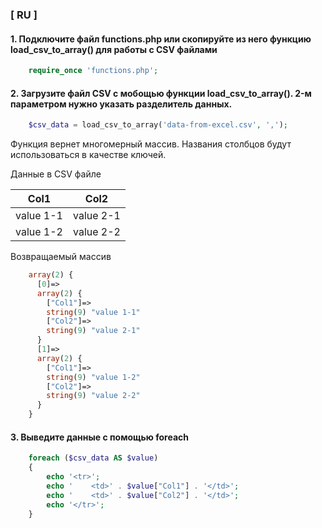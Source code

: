 ### [ RU ]

#### 1. Подключите файл **functions.php** или скопируйте из него функцию **load_csv_to_array()** для работы с CSV файлами
```php
    require_once 'functions.php';
```

#### 2. Загрузите файл CSV с мобощью функции **load_csv_to_array()**. 2-м параметром нужно указать разделитель данных.
```php
    $csv_data = load_csv_to_array('data-from-excel.csv', ',');
```

Функция вернет многомерный массив. Названия столбцов будут использоваться в качестве ключей.

Данные в CSV файле

| Col1          | Col2          |
| ------------- |:-------------:|
| value 1-1     | value 2-1     |
| value 1-2     | value 2-2     |


Возвращаемый массив
```php
    array(2) {
      [0]=>
      array(2) {
        ["Col1"]=>
        string(9) "value 1-1"
        ["Col2"]=>
        string(9) "value 2-1"
      }
      [1]=>
      array(2) {
        ["Col1"]=>
        string(9) "value 1-2"
        ["Col2"]=>
        string(9) "value 2-2"
      }
    }
```

#### 3. Выведите данные с помощью foreach

```php
    foreach ($csv_data AS $value)
    {
        echo '<tr>';
        echo '    <td>' . $value["Col1"] . '</td>';
        echo '    <td>' . $value["Col2"] . '</td>';
        echo '</tr>';
    }
```